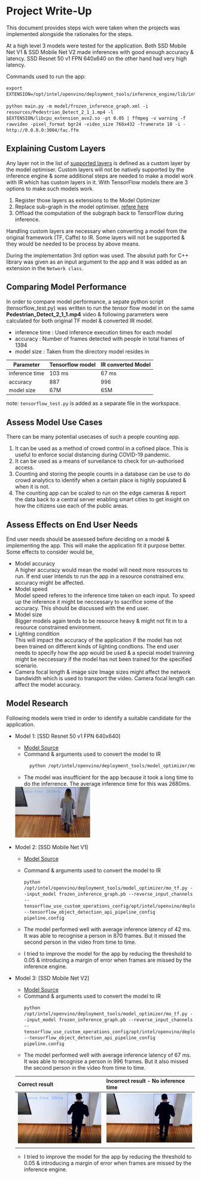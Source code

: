 # Project Write-Up

This document provides steps wich were taken when the projects was implemented alongside the rationales for the steps. 

At a high level 3 models were tested for the application. Both SSD Mobile Net V1 & SSD Mobile Net V2 made inferences with good enough accuracy & latency. SSD Resnet 50 v1 FPN 640x640 on the other hand had very high latency. 

Commands used to run the app:
```
export EXTENSION=/opt/intel/openvino/deployment_tools/inference_engine/lib/intel64/

python main.py -m model/frozen_inference_graph.xml -i resources/Pedestrian_Detect_2_1_1.mp4 -l $EXTENSION/libcpu_extension_avx2.so -pt 0.05 | ffmpeg -v warning -f rawvideo -pixel_format bgr24 -video_size 768x432 -framerate 10 -i - http://0.0.0.0:3004/fac.ffm
```

## Explaining Custom Layers

Any layer not in the list of [supported layers](https://docs.openvinotoolkit.org/2019_R3/_docs_MO_DG_prepare_model_Supported_Frameworks_Layers.html) is defined as a custom layer by the model optimiser. Custom layers will not be natively supported by the inference engine & some additional steps are needed to make a model work with IR which has custom layers in it. With TensorFlow models there are 3 options to make such models work.
1. Register those layers as extensions to the Model Optimizer
2. Replace sub-graph in the model optimiser. [refere here](https://docs.openvinotoolkit.org/2019_R3/_docs_MO_DG_prepare_model_customize_model_optimizer_Subgraph_Replacement_Model_Optimizer.html)
3. Offload the computation of the subgraph back to TensorFlow during inference.

Handling custom layers are necessary when converting a model from the original framework (TF, Caffe) to IR. Some layers will not be supported & they would be needed to be process by above means.

During the implementation 3rd option was used. The absolut path for C++ library was given as an input argument to the app and it was added as an extension in the ```Network class```.

## Comparing Model Performance

In order to compare model performance, a sepate python script (tensorflow_test.py) was written to run the tensor flow model in on the same **Pedestrian_Detect_2_1_1.mp4** video & following parameters were calculated for both original TF model & converted IR model.
- inference time : Used inference execution times for each model
- accuracy : Number of frames detected with people in total frames of 1394
- model size : Taken from the directory model resides in

|Parameter|Tensorflow model | IR converted Model |
|---|---|---|
| inference time | 103 ms  | 67 ms|
| accuracy | 887  | 996 |
| model size  | 67M  | 65M |

note: ```tensorflow_test.py``` is added as a separate file in the workspace.
## Assess Model Use Cases

There can be many potential usecases of such a people counting app.
1. It can be used as a method of crowd control in a cofined place. This is useful to enforce social distancing during COVID-19 pandemic.
2. It can be used as a means of surveilance to check for un-authorised access. 
3. Counting and storing the people counts in a database can be use to do crowd analytics to identify when a certain place is highly populated & when it is not. 
4. The counting app can be scaled to run on the edge cameras & report the data back to a central server enabling smart cities to get insight on how the citizens use each of the public areas.

## Assess Effects on End User Needs

End user needs should be assessed before deciding on a model & implementing the app. This will make the application fit it purpose better. Some effects to consider would be,
- Model accuracy   
    A higher accuracy would mean the model will need more resources to run. If end user intends to run the app in a resource constrained env. accuracy might be affected.
- Model speed  
    Model speed referes to the inference time taken on each input. To speed up the inference it might be neccessary to sacrifice some of the accuracy. This should be discussed with the end user.
- Model size   
    Bigger models again tends to be resource heavy & might not fit in to a resource constrained environment.
- Lighting condition  
    This will impact the accuracy of the application if the model has not been trained on different kinds of lighting condtions. The end user needs to specify how the app would be used & a special model trainning might be neccessary if the model has not been trained for the specified scenario.
- Camera focal length & image size
    Image sizes might affect the network bandwidth which is used to transport the video. Camera focal length can affect the model accuracy. 


## Model Research

Following models were tried in order to identify a suitable candidate for the application.

- Model 1: [SSD Resnet 50 v1 FPN 640x640]
  - [Model Source](http://download.tensorflow.org/models/object_detection/ssd_resnet50_v1_fpn_shared_box_predictor_640x640_coco14_sync_2018_07_03.tar.gz)
  - Command & arguments used to convert the model to IR
    ```Bash
      python /opt/intel/openvino/deployment_tools/model_optimizer/mo_tf.py --input_model frozen_inference_graph.pb --reverse_input_channels --tensorflow_use_custom_operations_config/opt/intel/openvino/deployment_tools/model_optimizer/extensions/front/tf/ssd_v2_support.json --tensorflow_object_detection_api_pipeline_config pipeline.config
    ```
  - The model was insufficient for the app because it took a long time to do the inferrence. The average inference time for this was 2680ms.  
  <img src="images/ssd_resnet.png" width="200"/>

- Model 2: [SSD Mobile Net V1]
  - [Model Source](http://download.tensorflow.org/models/object_detection/ssd_mobilenet_v1_coco_2018_01_28.tar.gz)
  - Command & arguments used to convert the model to IR
    ```
    python /opt/intel/openvino/deployment_tools/model_optimizer/mo_tf.py --input_model frozen_inference_graph.pb --reverse_input_channels --tensorflow_use_custom_operations_config/opt/intel/openvino/deployment_tools/model_optimizer/extensions/front/tf/ssd_v2_support.json --tensorflow_object_detection_api_pipeline_config pipeline.config
    ```
  - The model performed well with average inference latency of 42 ms. It was able to recognise a person in 870 frames. But it missed the second person in the video from time to time. 

  - I tried to improve the model for the app by reducing the threshold to 0.05 & introducing a margin of error when frames are missed by the inference engine. 

- Model 3: [SSD Mobile Net V2]
  - [Model Source](http://download.tensorflow.org/models/object_detection/ssd_mobilenet_v2_coco_2018_03_29.tar.gz)
  - Command & arguments used to convert the model to IR
    ```
    python /opt/intel/openvino/deployment_tools/model_optimizer/mo_tf.py --input_model frozen_inference_graph.pb --reverse_input_channels --tensorflow_use_custom_operations_config/opt/intel/openvino/deployment_tools/model_optimizer/extensions/front/tf/ssd_v2_support.json --tensorflow_object_detection_api_pipeline_config pipeline.config
    ```
  - The model performed well with average inference latency of 67 ms. It was able to recognise a person in 996 frames. But it also missed the second person in the video from time to time. 
   
   |Correct result | Incorrect result - No inference time|
   |---|---|
   | <img src="images/ssd_mobil_with_inference_.png" width="400"/>  | <img src="images/ssd_mobil_without_inference.png" width="400"/>  |
   |   |   |
   - I tried to improve the model for the app by reducing the threshold to 0.05 & introducing a margin of error when frames are missed by the inference engine. 

